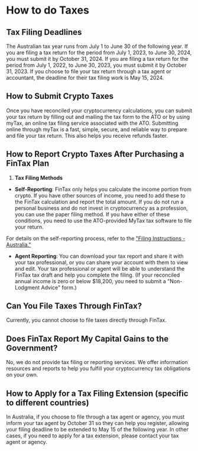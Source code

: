 # How to do Taxes

## Tax Filing Deadlines

The Australian tax year runs from July 1 to June 30 of the following year. If you are filing a tax return for the period from July 1, 2023, to June 30, 2024, you must submit it by October 31, 2024. If you are filing a tax return for the period from July 1, 2022, to June 30, 2023, you must submit it by October 31, 2023. If you choose to file your tax return through a tax agent or accountant, the deadline for their tax filing work is May 15, 2024.



## How to Submit Crypto Taxes

Once you have reconciled your cryptocurrency calculations, you can submit your tax return by filling out and mailing the tax form to the ATO or by using myTax, an online tax filing service associated with the ATO. Submitting online through myTax is a fast, simple, secure, and reliable way to prepare and file your tax return. This also helps you receive refunds faster.



## How to Report Crypto Taxes After Purchasing a FinTax Plan

1. **Tax Filing Methods**

* **Self-Reporting**: FinTax only helps you calculate the income portion from crypto. If you have other sources of income, you need to add these to the FinTax calculation and report the total amount. If you do not run a personal business and do not invest in cryptocurrency as a profession, you can use the paper filing method. If you have either of these conditions, you need to use the ATO-provided MyTax tax software to file your return.&#x20;

For details on the self-reporting process, refer to the ["Filing Instructions - Australia."](../faqs/appendix/tax-filing-guide-for-australia.md)

* **Agent Reporting**: You can download your tax report and share it with your tax professional, or you can share your account with them to view and edit. Your tax professional or agent will be able to understand the FinTax tax draft and help you complete the filing. (If your reconciled annual income is zero or below $18,200, you need to submit a "Non-Lodgment Advice" form.)



## **Can You File Taxes Through FinTax?**

Currently, you cannot choose to file taxes directly through FinTax.



## **Does FinTax Report My Capital Gains to the Government?**

No, we do not provide tax filing or reporting services. We offer information resources and reports to help you fulfill your cryptocurrency tax obligations on your own.



## How to Apply for a Tax Filing Extension (specific to different countries)

In Australia, if you choose to file through a tax agent or agency, you must inform your tax agent by October 31 so they can help you register, allowing your filing deadline to be extended to May 15 of the following year. In other cases, if you need to apply for a tax extension, please contact your tax agent or agency.
